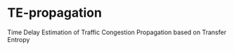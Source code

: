 # TE-propagation
Time Delay Estimation of Traffic Congestion Propagation based on Transfer Entropy






